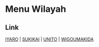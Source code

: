 # Menu Wilayah

## Link

[IYARO](https://github.com/gigit-pemilu/pemilu-2024-94-papua-tengah/tree/main/pileg-dpr/hitung-suara/sub/94-papua-tengah/sub/06-dogiyai/sub/05-sukikai-selatan/sub/2003-iyaro)
 | 
[SUKIKAI](https://github.com/gigit-pemilu/pemilu-2024-94-papua-tengah/tree/main/pileg-dpr/hitung-suara/sub/94-papua-tengah/sub/06-dogiyai/sub/05-sukikai-selatan/sub/2002-sukikai)
 | 
[UNITO](https://github.com/gigit-pemilu/pemilu-2024-94-papua-tengah/tree/main/pileg-dpr/hitung-suara/sub/94-papua-tengah/sub/06-dogiyai/sub/05-sukikai-selatan/sub/2001-unito)
 | 
[WIGOUMAKIDA](https://github.com/gigit-pemilu/pemilu-2024-94-papua-tengah/tree/main/pileg-dpr/hitung-suara/sub/94-papua-tengah/sub/06-dogiyai/sub/05-sukikai-selatan/sub/2004-wigoumakida)

